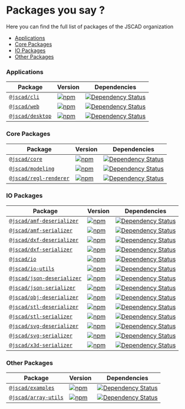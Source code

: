# Packages you say ?

Here you can find the full list of packages of the JSCAD organization

- [Applications](#ui-packages)
- [Core Packages](#core-packages)
- [IO Packages](#io-packages)
- [Other Packages](#other-packages)

### Applications

| Package | Version | Dependencies |
|--------|-------|------------|
| [`@jscad/cli`](/packages/cli) | [![npm](https://img.shields.io/npm/v/@jscad/cli.svg?maxAge=2592000)](https://www.npmjs.com/package/@jscad/cli) | [![Dependency Status](https://david-dm.org/jscad/OpenJSCAD.org.svg?path=packages/cli)](https://david-dm.org/jscad/OpenJSCAD.org?path=packages/cli) |
| [`@jscad/web`](/packages/web) | [![npm](https://img.shields.io/npm/v/@jscad/web.svg?maxAge=2592000)](https://www.npmjs.com/package/@jscad/web) | [![Dependency Status](https://david-dm.org/jscad/OpenJSCAD.org.svg?path=packages/web)](https://david-dm.org/jscad/OpenJSCAD.org?path=packages/web) |
| [`@jscad/desktop`](/packages/desktop) | [![npm](https://img.shields.io/npm/v/@jscad/desktop.svg?maxAge=2592000)](https://www.npmjs.com/package/@jscad/desktop) | [![Dependency Status](https://david-dm.org/jscad/OpenJSCAD.org.svg?path=packages/desktop)](https://david-dm.org/jscad/OpenJSCAD.org?path=packages/desktop) |

### Core Packages

| Package | Version | Dependencies |
|--------|-------|------------|
| [`@jscad/core`](/packages/core) | [![npm](https://img.shields.io/npm/v/@jscad/core.svg?maxAge=2592000)](https://www.npmjs.com/package/@jscad/core) | [![Dependency Status](https://david-dm.org/jscad/OpenJSCAD.org.svg?path=packages/core)](https://david-dm.org/jscad/OpenJSCAD.org?path=packages/core) |
| [`@jscad/modeling`](/pacakges/modeling) | [![npm](https://img.shields.io/npm/v/@jscad/modeling.svg?maxAge=2592000)](https://www.npmjs.com/package/@jscad/modeling) | [![Dependency Status](https://david-dm.org/jscad/OpenJSCAD.org.svg?path=packages/modeling)](https://david-dm.org/jscad/OpenJSCAD.org?path=packages/modeling) |
| [`@jscad/regl-renderer`](/pacakges/utils/regl-renderer) | [![npm](https://img.shields.io/npm/v/@jscad/regl-renderer.svg?maxAge=2592000)](https://www.npmjs.com/package/@jscad/regl-renderer) | [![Dependency Status](https://david-dm.org/jscad/OpenJSCAD.org.svg?path=packages/regl-rendering)](https://david-dm.org/jscad/OpenJSCAD.org?path=packages/utils/regl-renderer) |

### IO Packages

| Package | Version | Dependencies |
|--------|-------|------------|
| [`@jscad/amf-deserializer`](/packages/io/amf-deserializer) | [![npm](https://img.shields.io/npm/v/@jscad/amf-deserializer.svg?maxAge=2592000)](https://www.npmjs.com/package/@jscad/amf-deserializer) | [![Dependency Status](https://david-dm.org/jscad/OpenJSCAD.org.svg?path=packages/io/amf-deserializer)](https://david-dm.org/jscad/OpenJSCAD.org?path=packages/io/amf-deserializer) |
| [`@jscad/amf-serializer`](/packages/io/amf-serializer) | [![npm](https://img.shields.io/npm/v/@jscad/amf-serializer.svg?maxAge=2592000)](https://www.npmjs.com/package/@jscad/amf-serializer) | [![Dependency Status](https://david-dm.org/jscad/OpenJSCAD.org.svg?path=packages/io/amf-serializer)](https://david-dm.org/jscad/OpenJSCAD.org?path=packages/io/amf-serializer) |
| [`@jscad/dxf-deserializer`](/packages/io/dxf-deserializer) | [![npm](https://img.shields.io/npm/v/@jscad/dxf-deserializer.svg?maxAge=2592000)](https://www.npmjs.com/package/@jscad/dxf-deserializer) | [![Dependency Status](https://david-dm.org/jscad/OpenJSCAD.org.svg?path=packages/io/dxf-deserializer)](https://david-dm.org/jscad/OpenJSCAD.org?path=packages/io/dxf-deserializer) |
| [`@jscad/dxf-serializer`](/packages/io/dxf-serializer) | [![npm](https://img.shields.io/npm/v/@jscad/dxf-serializer.svg?maxAge=2592000)](https://www.npmjs.com/package/@jscad/dxf-serializer) | [![Dependency Status](https://david-dm.org/jscad/OpenJSCAD.org.svg?path=packages/io/dxf-serializer)](https://david-dm.org/jscad/OpenJSCAD.org?path=packages/io/dxf-serializer) |
| [`@jscad/io`](/packages/io/io) | [![npm](https://img.shields.io/npm/v/@jscad/OpenJSCAD.org.svg?maxAge=2592000)](https://www.npmjs.com/package/@jscad/io) | [![Dependency Status](https://david-dm.org/jscad/OpenJSCAD.org.svg?path=packages/io/io)](https://david-dm.org/jscad/OpenJSCAD.org?path=packages/io/io) |
| [`@jscad/io-utils`](/packages/io/io-utils) | [![npm](https://img.shields.io/npm/v/@jscad/io-utils.svg?maxAge=2592000)](https://www.npmjs.com/package/@jscad/io-utils) | [![Dependency Status](https://david-dm.org/jscad/OpenJSCAD.org.svg?path=packages/io/io-utils)](https://david-dm.org/jscad/OpenJSCAD.org?path=packages/io/io-utils) |
| [`@jscad/json-deserializer`](/packages/io/json-deserializer) | [![npm](https://img.shields.io/npm/v/@jscad/json-deserializer.svg?maxAge=2592000)](https://www.npmjs.com/package/@jscad/json-deserializer) | [![Dependency Status](https://david-dm.org/jscad/OpenJSCAD.org.svg?path=packages/io/json-deserializer)](https://david-dm.org/jscad/OpenJSCAD.org?path=packages/io/json-deserializer) |
| [`@jscad/json-serializer`](/packages/io/json-serializer) | [![npm](https://img.shields.io/npm/v/@jscad/json-serializer.svg?maxAge=2592000)](https://www.npmjs.com/package/@jscad/json-serializer) | [![Dependency Status](https://david-dm.org/jscad/OpenJSCAD.org.svg?path=packages/io/json-serializer)](https://david-dm.org/jscad/OpenJSCAD.org?path=packages/io/json-serializer) |
| [`@jscad/obj-deserializer`](/packages/io/obj-deserializer) | [![npm](https://img.shields.io/npm/v/@jscad/obj-deserializer.svg?maxAge=2592000)](https://www.npmjs.com/package/@jscad/obj-deserializer) | [![Dependency Status](https://david-dm.org/jscad/OpenJSCAD.org.svg?path=packages/io/obj-deserializer)](https://david-dm.org/jscad/OpenJSCAD.org?path=packages/io/obj-deserializer) |
| [`@jscad/stl-deserializer`](/packages/io/stl-deserializer) | [![npm](https://img.shields.io/npm/v/@jscad/stl-deserializer.svg?maxAge=2592000)](https://www.npmjs.com/package/@jscad/stl-deserializer) | [![Dependency Status](https://david-dm.org/jscad/OpenJSCAD.org.svg?path=packages/io/stl-deserializer)](https://david-dm.org/jscad/OpenJSCAD.org?path=packages/io/stl-deserializer) |
| [`@jscad/stl-serializer`](/packages/io/stl-serializer) | [![npm](https://img.shields.io/npm/v/@jscad/stl-serializer.svg?maxAge=2592000)](https://www.npmjs.com/package/@jscad/stl-serializer) | [![Dependency Status](https://david-dm.org/jscad/OpenJSCAD.org.svg?path=packages/io/stl-serializer)](https://david-dm.org/jscad/OpenJSCAD.org?path=packages/io/stl-serializer) |
| [`@jscad/svg-deserializer`](/packages/io/svg-deserializer) | [![npm](https://img.shields.io/npm/v/@jscad/svg-deserializer.svg?maxAge=2592000)](https://www.npmjs.com/package/@jscad/svg-deserializer) | [![Dependency Status](https://david-dm.org/jscad/OpenJSCAD.org.svg?path=packages/io/svg-deserializer)](https://david-dm.org/jscad/OpenJSCAD.org?path=packages/io/svg-deserializer) |
| [`@jscad/svg-serializer`](/packages/io/svg-serializer) | [![npm](https://img.shields.io/npm/v/@jscad/svg-serializer.svg?maxAge=2592000)](https://www.npmjs.com/package/@jscad/svg-serializer) | [![Dependency Status](https://david-dm.org/jscad/OpenJSCAD.org.svg?path=packages/io/svg-serializer)](https://david-dm.org/jscad/OpenJSCAD.org?path=packages/io/svg-serializer) |
| [`@jscad/x3d-serializer`](/packages/io/x3d-serializer) | [![npm](https://img.shields.io/npm/v/@jscad/x3d-serializer.svg?maxAge=2592000)](https://www.npmjs.com/package/@jscad/x3d-serializer) | [![Dependency Status](https://david-dm.org/jscad/OpenJSCAD.org.svg?path=packages/io/x3d-serializer)](https://david-dm.org/jscad/OpenJSCAD.org?path=packages/io/x3d-serializer) |

### Other Packages

| Package | Version | Dependencies |
|--------|-------|------------|
| [`@jscad/examples`](/packages/examples) | [![npm](https://img.shields.io/npm/v/@jscad/examples.svg?maxAge=2592000)](https://www.npmjs.com/package/@jscad/examples) | [![Dependency Status](https://david-dm.org/jscad/OpenJSCAD.org.svg?path=packages/examples)](https://david-dm.org/jscad/OpenJSCAD.org?path=packages/examples) |
| [`@jscad/array-utils`](/packages/utils/array-utils) | [![npm](https://img.shields.io/npm/v/@jscad/array-utils.svg?maxAge=2592000)](https://www.npmjs.com/package/@jscad/array-utils) | [![Dependency Status](https://david-dm.org/jscad/OpenJSCAD.org.svg?path=packages/array-utils)](https://david-dm.org/jscad/OpenJSCAD.org?path=packages/utils/array-utils) |

